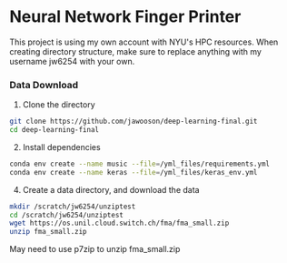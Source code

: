 # Neural Network Finger Printer
This project is using my own account with NYU's HPC resources. When creating directory structure, make sure to replace anything with my username jw6254 with your own. 

### Data Download

1. Clone the directory

```bash
git clone https://github.com/jawooson/deep-learning-final.git
cd deep-learning-final
```

2. Install dependencies

```bash
conda env create --name music --file=/yml_files/requirements.yml
conda env create --name keras --file=/yml_files/keras_env.yml
```

4. Create a data directory, and download the data

```bash
mkdir /scratch/jw6254/unziptest
cd /scratch/jw6254/unziptest
wget https://os.unil.cloud.switch.ch/fma/fma_small.zip
unzip fma_small.zip
```

May need to use p7zip to unzip fma_small.zip
